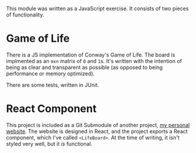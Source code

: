 This module was written as a JavaScript exercise. 
It consists of two pieces of functionality. 

# Game of Life
There is a JS implementation of Conway's Game of Life. 
The board is implmented as an `mxn` matrix of `0` and `1`s. 
It's written with the intention of being as clear and transparent as possible 
(as opposed to being performance or memory optimized). 

There are some tests, written in JUnit. 

# React Component
This project is included as a Git Submodule of another project, 
[my personal website](https://github.com/danielittlewood0/dbl28-website). 
The website is designed in React, and the project exports a React component, 
which I've called `<LifeBoard>`. At the time of writing, it isn't styled very
well, but it *is* functional. 
